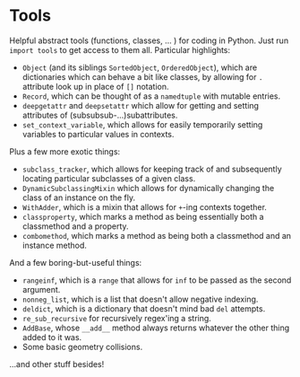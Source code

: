 # Tools

Helpful abstract tools (functions, classes, ... ) for coding in Python. Just run `import tools` to get access to them all. Particular highlights:

* `Object` (and its siblings `SortedObject`, `OrderedObject`), which are dictionaries which can behave a bit like classes, by allowing for `.` attribute look up in place of `[]` notation.
* `Record`, which can be thought of as a `namedtuple` with mutable entries.
* `deepgetattr` and `deepsetattr` which allow for getting and setting attributes of (subsubsub-...)subattributes.
* `set_context_variable`, which allows for easily temporarily setting variables to particular values in contexts.

Plus a few more exotic things:
* `subclass_tracker`, which allows for keeping track of and subsequently locating particular subclasses of a given class.
* `DynamicSubclassingMixin` which allows for dynamically changing the class of an instance on the fly.
* `WithAdder`, which is a mixin that allows for `+`-ing contexts together.
* `classproperty`, which marks a method as being essentially both a classmethod and a property.
* `combomethod`, which marks a method as being both a classmethod and an instance method.

And a few boring-but-useful things:
* `rangeinf`, which is a `range` that allows for `inf` to be passed as the second argument.
* `nonneg_list`, which is a list that doesn't allow negative indexing.
* `deldict`, which is a dictionary that doesn't mind bad `del` attempts.
* `re_sub_recursive` for recursively regex'ing a string.
* `AddBase`, whose `__add__` method always returns whatever the other thing added to it was.
* Some basic geometry collisions.

...and other stuff besides!
